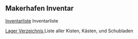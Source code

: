 ## Makerhafen Inventar


 
[Inventarliste](Inventar/InventarListe.md) Inventarliste

[Lager Verzeichnis ](LagerVerzeichnis.md)  Liste aller Kisten, Kästen, und Schubladen

